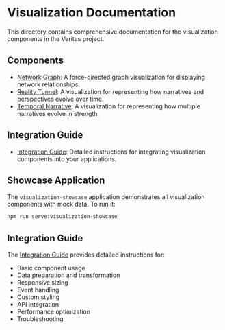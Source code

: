 # Visualization Documentation

This directory contains comprehensive documentation for the visualization components in the Veritas project.

## Components

- [Network Graph](./network-graph.md): A force-directed graph visualization for displaying network relationships.
- [Reality Tunnel](./reality-tunnel.md): A visualization for representing how narratives and perspectives evolve over time.
- [Temporal Narrative](./temporal-narrative.md): A visualization for representing how multiple narratives evolve in strength.

## Integration Guide

- [Integration Guide](./integration-guide.md): Detailed instructions for integrating visualization components into your applications.

## Showcase Application

The `visualization-showcase` application demonstrates all visualization components with mock data. To run it:

```bash
npm run serve:visualization-showcase
```

## Integration Guide

The [Integration Guide](./integration-guide.md) provides detailed instructions for:

- Basic component usage
- Data preparation and transformation
- Responsive sizing
- Event handling
- Custom styling
- API integration
- Performance optimization
- Troubleshooting 